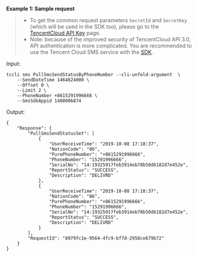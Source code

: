 **Example 1: Sample request**

>- To get the common request parameters `SecretId` and `SecretKey` (which will be used in the SDK too), please go to the [TencentCloud API Key](https://console.cloud.tencent.com/cam/capi) page.
>- Note: because of the improved security of TencentCloud API 3.0, API authentication is more complicated. You are recommended to use the Tencent Cloud SMS service with the [SDK](https://cloud.tencent.com/document/product/382/38773#SDK).

Input: 

```
tccli sms PullSmsSendStatusByPhoneNumber --cli-unfold-argument  \
    --SendDateTime 1464624000 \
    --Offset 0 \
    --Limit 2 \
    --PhoneNumber +8615291996666 \
    --SmsSdkAppid 1400006874
```

Output: 
```
{
    "Response": {
        "PullSmsSendStatusSet": [
            {
                "UserReceiveTime": "2019-10-08 17:18:37",
                "NationCode": "86",
                "PurePhoneNumber": "+8615291996666",
                "PhoneNumber": "15291996666",
                "SerialNo": "14:19325917feb3914eb78b50d6182d7e452e",
                "ReportStatus": "SUCCESS",
                "Description": "DELIVRD"
            },
            {
                "UserReceiveTime": "2019-10-08 17:18:37",
                "NationCode": "86",
                "PurePhoneNumber": "+8615291996666",
                "PhoneNumber": "15291996666",
                "SerialNo": "14:19325917feb3914eb78b50d6182d7e452e",
                "ReportStatus": "SUCCESS",
                "Description": "DELIVRD"
            }
        ],
        "RequestId": "8979fc1e-9564-4fc9-bf7d-2958ce679b72"
    }
}
```

